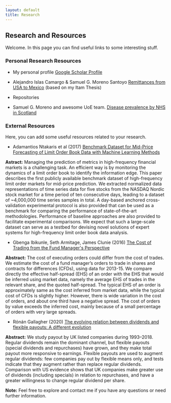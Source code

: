 ```yaml
---
layout: default
title: Research
---
```


## Research and Resources

Welcome. In this page you can find useful links to some interesting stuff.

### Personal Research Resources

- My personal profile [Google Scholar Profile](https://scholar.google.com/citations?user=cXjzSawAAAAJ&hl=es)

- Alejandro Islas Camargo & Samuel G. Moreno Santoyo [Remittances from USA to Mexico](https://econoquantum.cucea.udg.mx/index.php/EQ/article/view/113) (based on my Itam Thesis)

- Repositories

- Samuel G. Moreno and awesome UoE team. [Disease prevalence by NHS in Scotland](https://gregsom-msc.github.io/Bubble_Maps_SG23/)
### External Resources

Here, you can add some useful resources related to your research.

- Adamantios Ntakaris et al (2017) [Benchmark Dataset for Mid-Price Forecasting of Limit Order Book Data with Machine Learning Methods](https://arxiv.org/abs/1705.03233)

**Astract:**
Managing the prediction of metrics in high-frequency financial markets is a challenging task. An efficient way is by monitoring the dynamics of a limit order book to identify the information edge. This paper describes the first publicly available benchmark dataset of high-frequency limit order markets for mid-price prediction. We extracted normalized data representations of time series data for five stocks from the NASDAQ Nordic stock market for a time period of ten consecutive days, leading to a dataset of ~4,000,000 time series samples in total. A day-based anchored cross-validation experimental protocol is also provided that can be used as a benchmark for comparing the performance of state-of-the-art methodologies. Performance of baseline approaches are also provided to facilitate experimental comparisons. We expect that such a large-scale dataset can serve as a testbed for devising novel solutions of expert systems for high-frequency limit order book data analysis.

- Gbenga Ibikunle, Seth Armitage, James Clunie (2016) [The Cost of Trading from the Fund Manager's Perspective](https://papers.ssrn.com/sol3/papers.cfm?abstract_id=2836070)

**Abstract:**
The cost of executing orders could differ from the cost of trades. We estimate the cost of a fund manager’s orders to trade in shares and contracts for differences (CFDs), using data for 2013-15. We compare directly the effective half-spread (EHS) of an order with the EHS that would be inferred using market data, namely the average EHS of trades in the relevant share, and the quoted half-spread. The typical EHS of an order is approximately same as the cost inferred from market data, while the typical cost of CFDs is slightly higher. However, there is wide variation in the cost of orders, and about one third have a negative spread. The cost of orders by value exceeds the inferred cost, mainly because of a small percentage of orders with very large spreads.

- Rónán Gallagher (2020) [The evolving relation between dividends and flexible payouts: A different evolution](https://onlinelibrary.wiley.com/doi/full/10.1111/eufm.12288)

**Abstract:**
We study payout by UK listed companies during 1993–2018. Regular dividends remain the dominant channel, but flexible payouts (special dividends and repurchases) have grown, and they make total payout more responsive to earnings. Flexible payouts are used to augment regular dividends: few companies pay out by flexible means only, and tests indicate that they augment rather than replace regular dividends. Comparison with US evidence shows that UK companies make greater use of dividends (including specials) in relation to repurchases, and have a greater willingness to change regular dividend per share.

**Note:**
Feel free to explore and contact me if you have any questions or need further information.
